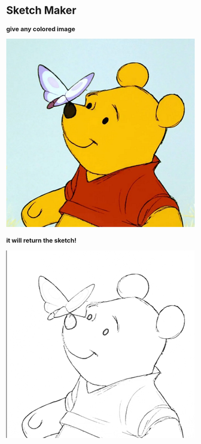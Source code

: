 <h1>Sketch Maker</h1>
<h3>give any colored image</h3>
<img src="./imgs/testpic.png">
<h3>it will return the sketch!</h3>
<img src="./imgs/result.png">
